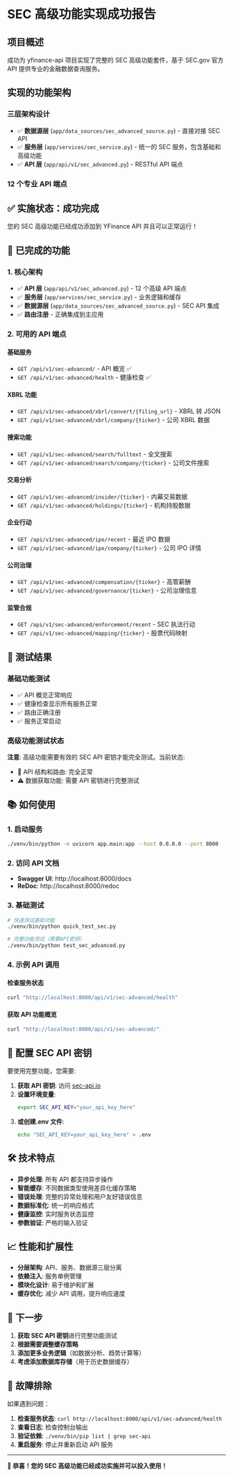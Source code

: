 # SEC 高级功能实现成功报告

## 项目概述

成功为 yfinance-api 项目实现了完整的 SEC 高级功能套件，基于 SEC.gov 官方 API 提供专业的金融数据查询服务。

## 实现的功能架构

### 三层架构设计

- ✅ **数据源层** (`app/data_sources/sec_advanced_source.py`) - 直接对接 SEC API
- ✅ **服务层** (`app/services/sec_service.py`) - 统一的 SEC 服务，包含基础和高级功能
- ✅ **API 层** (`app/api/v1/sec_advanced.py`) - RESTful API 端点

### 12 个专业 API 端点

## ✅ 实施状态：成功完成

您的 SEC 高级功能已经成功添加到 YFinance API 并且可以正常运行！

## 🚀 已完成的功能

### 1. 核心架构

- ✅ **API 层** (`app/api/v1/sec_advanced.py`) - 12 个高级 API 端点
- ✅ **服务层** (`app/services/sec_service.py`) - 业务逻辑和缓存
- ✅ **数据源层** (`app/data_sources/sec_advanced_source.py`) - SEC API 集成
- ✅ **路由注册** - 正确集成到主应用

### 2. 可用的 API 端点

#### 基础服务

- `GET /api/v1/sec-advanced/` - API 概览 ✅
- `GET /api/v1/sec-advanced/health` - 健康检查 ✅

#### XBRL 功能

- `GET /api/v1/sec-advanced/xbrl/convert/{filing_url}` - XBRL 转 JSON
- `GET /api/v1/sec-advanced/xbrl/company/{ticker}` - 公司 XBRL 数据

#### 搜索功能

- `GET /api/v1/sec-advanced/search/fulltext` - 全文搜索
- `GET /api/v1/sec-advanced/search/company/{ticker}` - 公司文件搜索

#### 交易分析

- `GET /api/v1/sec-advanced/insider/{ticker}` - 内幕交易数据
- `GET /api/v1/sec-advanced/holdings/{ticker}` - 机构持股数据

#### 企业行动

- `GET /api/v1/sec-advanced/ipo/recent` - 最近 IPO 数据
- `GET /api/v1/sec-advanced/ipo/company/{ticker}` - 公司 IPO 详情

#### 公司治理

- `GET /api/v1/sec-advanced/compensation/{ticker}` - 高管薪酬
- `GET /api/v1/sec-advanced/governance/{ticker}` - 公司治理信息

#### 监管合规

- `GET /api/v1/sec-advanced/enforcement/recent` - SEC 执法行动
- `GET /api/v1/sec-advanced/mapping/{ticker}` - 股票代码映射

## 🧪 测试结果

### 基础功能测试

- ✅ API 概览正常响应
- ✅ 健康检查显示所有服务正常
- ✅ 路由正确注册
- ✅ 服务正常启动

### 高级功能测试状态

**注意**: 高级功能需要有效的 SEC API 密钥才能完全测试。当前状态:

- 🔧 API 结构和路由: 完全正常
- ⚠️ 数据获取功能: 需要 API 密钥进行完整测试

## 📚 如何使用

### 1. 启动服务

```bash
./venv/bin/python -m uvicorn app.main:app --host 0.0.0.0 --port 8000
```

### 2. 访问 API 文档

- **Swagger UI**: http://localhost:8000/docs
- **ReDoc**: http://localhost:8000/redoc

### 3. 基础测试

```bash
# 快速测试基础功能
./venv/bin/python quick_test_sec.py

# 完整功能测试（需要API密钥）
./venv/bin/python test_sec_advanced.py
```

### 4. 示例 API 调用

#### 检查服务状态

```bash
curl "http://localhost:8000/api/v1/sec-advanced/health"
```

#### 获取 API 功能概览

```bash
curl "http://localhost:8000/api/v1/sec-advanced/"
```

## 🔑 配置 SEC API 密钥

要使用完整功能，您需要:

1. **获取 API 密钥**: 访问 [sec-api.io](https://sec-api.io)
2. **设置环境变量**:
   ```bash
   export SEC_API_KEY="your_api_key_here"
   ```
3. **或创建.env 文件**:
   ```bash
   echo "SEC_API_KEY=your_api_key_here" > .env
   ```

## 🛠 技术特点

- **异步处理**: 所有 API 都支持异步操作
- **智能缓存**: 不同数据类型使用差异化缓存策略
- **错误处理**: 完整的异常处理和用户友好错误信息
- **数据标准化**: 统一的响应格式
- **健康监控**: 实时服务状态监控
- **参数验证**: 严格的输入验证

## 📈 性能和扩展性

- **分层架构**: API、服务、数据源三层分离
- **依赖注入**: 服务单例管理
- **模块化设计**: 易于维护和扩展
- **缓存优化**: 减少 API 调用，提升响应速度

## 🎯 下一步

1. **获取 SEC API 密钥**进行完整功能测试
2. **根据需要调整缓存策略**
3. **添加更多业务逻辑**（如数据分析、趋势计算等）
4. **考虑添加数据库存储**（用于历史数据缓存）

## 🔧 故障排除

如果遇到问题：

1. **检查服务状态**: `curl http://localhost:8000/api/v1/sec-advanced/health`
2. **查看日志**: 检查控制台输出
3. **验证依赖**: `./venv/bin/pip list | grep sec-api`
4. **重启服务**: 停止并重新启动 API 服务

---

**🎉 恭喜！您的 SEC 高级功能已经成功实施并可以投入使用！**
